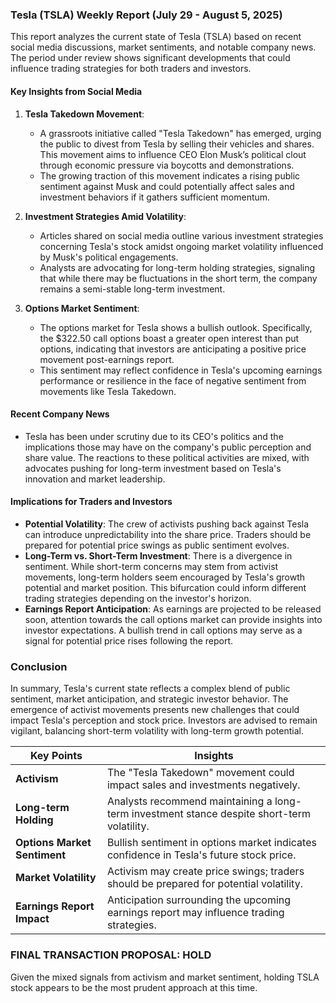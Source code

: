 ### Tesla (TSLA) Weekly Report (July 29 - August 5, 2025)

This report analyzes the current state of Tesla (TSLA) based on recent social media discussions, market sentiments, and notable company news. The period under review shows significant developments that could influence trading strategies for both traders and investors.

#### Key Insights from Social Media

1. **Tesla Takedown Movement**:
   - A grassroots initiative called "Tesla Takedown" has emerged, urging the public to divest from Tesla by selling their vehicles and shares. This movement aims to influence CEO Elon Musk’s political clout through economic pressure via boycotts and demonstrations.
   - The growing traction of this movement indicates a rising public sentiment against Musk and could potentially affect sales and investment behaviors if it gathers sufficient momentum.

2. **Investment Strategies Amid Volatility**:
   - Articles shared on social media outline various investment strategies concerning Tesla's stock amidst ongoing market volatility influenced by Musk's political engagements.
   - Analysts are advocating for long-term holding strategies, signaling that while there may be fluctuations in the short term, the company remains a semi-stable long-term investment.

3. **Options Market Sentiment**:
   - The options market for Tesla shows a bullish outlook. Specifically, the $322.50 call options boast a greater open interest than put options, indicating that investors are anticipating a positive price movement post-earnings report.
   - This sentiment may reflect confidence in Tesla's upcoming earnings performance or resilience in the face of negative sentiment from movements like Tesla Takedown.

#### Recent Company News
- Tesla has been under scrutiny due to its CEO's politics and the implications those may have on the company's public perception and share value. The reactions to these political activities are mixed, with advocates pushing for long-term investment based on Tesla's innovation and market leadership.

#### Implications for Traders and Investors
- **Potential Volatility**: The crew of activists pushing back against Tesla can introduce unpredictability into the share price. Traders should be prepared for potential price swings as public sentiment evolves.
- **Long-Term vs. Short-Term Investment**: There is a divergence in sentiment. While short-term concerns may stem from activist movements, long-term holders seem encouraged by Tesla's growth potential and market position. This bifurcation could inform different trading strategies depending on the investor's horizon.
- **Earnings Report Anticipation**: As earnings are projected to be released soon, attention towards the call options market can provide insights into investor expectations. A bullish trend in call options may serve as a signal for potential price rises following the report.

### Conclusion
In summary, Tesla's current state reflects a complex blend of public sentiment, market anticipation, and strategic investor behavior. The emergence of activist movements presents new challenges that could impact Tesla's perception and stock price. Investors are advised to remain vigilant, balancing short-term volatility with long-term growth potential.

| Key Points                       | Insights                                                                                                   |
|----------------------------------|-----------------------------------------------------------------------------------------------------------|
| **Activism**                     | The "Tesla Takedown" movement could impact sales and investments negatively.                              |
| **Long-term Holding**            | Analysts recommend maintaining a long-term investment stance despite short-term volatility.               |
| **Options Market Sentiment**     | Bullish sentiment in options market indicates confidence in Tesla's future stock price.                  |
| **Market Volatility**            | Activism may create price swings; traders should be prepared for potential volatility.                     |
| **Earnings Report Impact**       | Anticipation surrounding the upcoming earnings report may influence trading strategies.                   |

### FINAL TRANSACTION PROPOSAL: **HOLD**
Given the mixed signals from activism and market sentiment, holding TSLA stock appears to be the most prudent approach at this time.